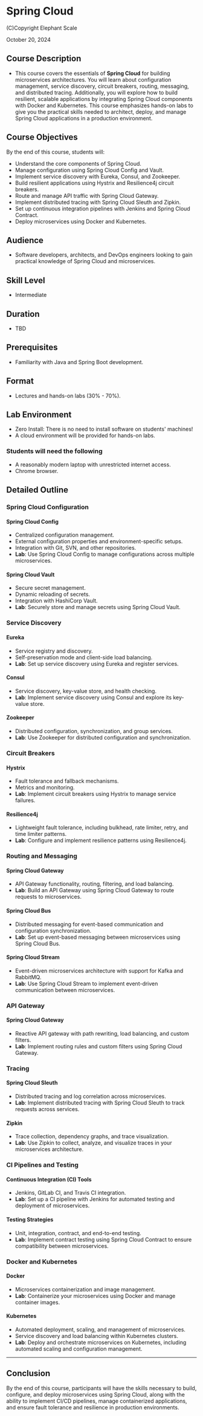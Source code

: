 # Spring Cloud

(C)Copyright Elephant Scale

October 20, 2024

## Course Description

* This course covers the essentials of **Spring Cloud** for building microservices architectures. You will learn about configuration management, service discovery, circuit breakers, routing, messaging, and distributed tracing. Additionally, you will explore how to build resilient, scalable applications by integrating Spring Cloud components with Docker and Kubernetes. This course emphasizes hands-on labs to give you the practical skills needed to architect, deploy, and manage Spring Cloud applications in a production environment.

## Course Objectives

By the end of this course, students will:
* Understand the core components of Spring Cloud.
* Manage configuration using Spring Cloud Config and Vault.
* Implement service discovery with Eureka, Consul, and Zookeeper.
* Build resilient applications using Hystrix and Resilience4j circuit breakers.
* Route and manage API traffic with Spring Cloud Gateway.
* Implement distributed tracing with Spring Cloud Sleuth and Zipkin.
* Set up continuous integration pipelines with Jenkins and Spring Cloud Contract.
* Deploy microservices using Docker and Kubernetes.

## Audience

* Software developers, architects, and DevOps engineers looking to gain practical knowledge of Spring Cloud and microservices.

## Skill Level

* Intermediate

## Duration

* TBD

## Prerequisites

* Familiarity with Java and Spring Boot development.

## Format

* Lectures and hands-on labs (30% - 70%).

## Lab Environment

* Zero Install: There is no need to install software on students' machines!
* A cloud environment will be provided for hands-on labs.

### Students will need the following
* A reasonably modern laptop with unrestricted internet access.
* Chrome browser.

## Detailed Outline

### Spring Cloud Configuration

#### Spring Cloud Config
- Centralized configuration management.
- External configuration properties and environment-specific setups.
- Integration with Git, SVN, and other repositories.
- **Lab**: Use Spring Cloud Config to manage configurations across multiple microservices.

#### Spring Cloud Vault
- Secure secret management.
- Dynamic reloading of secrets.
- Integration with HashiCorp Vault.
- **Lab**: Securely store and manage secrets using Spring Cloud Vault.

### Service Discovery

#### Eureka
- Service registry and discovery.
- Self-preservation mode and client-side load balancing.
- **Lab**: Set up service discovery using Eureka and register services.

#### Consul
- Service discovery, key-value store, and health checking.
- **Lab**: Implement service discovery using Consul and explore its key-value store.

#### Zookeeper
- Distributed configuration, synchronization, and group services.
- **Lab**: Use Zookeeper for distributed configuration and synchronization.

### Circuit Breakers

#### Hystrix
- Fault tolerance and fallback mechanisms.
- Metrics and monitoring.
- **Lab**: Implement circuit breakers using Hystrix to manage service failures.

#### Resilience4j
- Lightweight fault tolerance, including bulkhead, rate limiter, retry, and time limiter patterns.
- **Lab**: Configure and implement resilience patterns using Resilience4j.

### Routing and Messaging

#### Spring Cloud Gateway
- API Gateway functionality, routing, filtering, and load balancing.
- **Lab**: Build an API Gateway using Spring Cloud Gateway to route requests to microservices.

#### Spring Cloud Bus
- Distributed messaging for event-based communication and configuration synchronization.
- **Lab**: Set up event-based messaging between microservices using Spring Cloud Bus.

#### Spring Cloud Stream
- Event-driven microservices architecture with support for Kafka and RabbitMQ.
- **Lab**: Use Spring Cloud Stream to implement event-driven communication between microservices.

### API Gateway

#### Spring Cloud Gateway
- Reactive API gateway with path rewriting, load balancing, and custom filters.
- **Lab**: Implement routing rules and custom filters using Spring Cloud Gateway.

### Tracing

#### Spring Cloud Sleuth
- Distributed tracing and log correlation across microservices.
- **Lab**: Implement distributed tracing with Spring Cloud Sleuth to track requests across services.

#### Zipkin
- Trace collection, dependency graphs, and trace visualization.
- **Lab**: Use Zipkin to collect, analyze, and visualize traces in your microservices architecture.

### CI Pipelines and Testing

#### Continuous Integration (CI) Tools
- Jenkins, GitLab CI, and Travis CI integration.
- **Lab**: Set up a CI pipeline with Jenkins for automated testing and deployment of microservices.

#### Testing Strategies
- Unit, integration, contract, and end-to-end testing.
- **Lab**: Implement contract testing using Spring Cloud Contract to ensure compatibility between microservices.

### Docker and Kubernetes

#### Docker
- Microservices containerization and image management.
- **Lab**: Containerize your microservices using Docker and manage container images.

#### Kubernetes
- Automated deployment, scaling, and management of microservices.
- Service discovery and load balancing within Kubernetes clusters.
- **Lab**: Deploy and orchestrate microservices on Kubernetes, including automated scaling and configuration management.

---

## Conclusion

By the end of this course, participants will have the skills necessary to build, configure, and deploy microservices using Spring Cloud, along with the ability to implement CI/CD pipelines, manage containerized applications, and ensure fault tolerance and resilience in production environments.